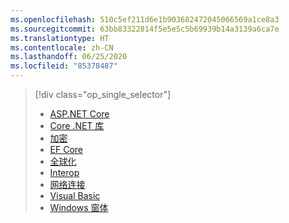 ```yaml
---
ms.openlocfilehash: 510c5ef211d6e1b903682472045066569a1ce8a3
ms.sourcegitcommit: 63bb83322814f5e5e5c5b69939b14a3139a6ca7e
ms.translationtype: HT
ms.contentlocale: zh-CN
ms.lasthandoff: 06/25/2020
ms.locfileid: "85378487"
---
```

> [!div class="op_single_selector"]
>
> - [ASP.NET Core](~/docs/core/compatibility/aspnetcore.md)
> - [Core .NET 库](~/docs/core/compatibility/corefx.md)
> - [加密](~/docs/core/compatibility/cryptography.md)
> - [EF Core](/ef/core/what-is-new/ef-core-3.0/breaking-changes)
> - [全球化](~/docs/core/compatibility/globalization.md)
> - [Interop](~/docs/core/compatibility/interop.md)
> - [网络连接](~/docs/core/compatibility/networking.md)
> - [Visual Basic](~/docs/core/compatibility/visualbasic.md)
> - [Windows 窗体](~/docs/core/compatibility/winforms.md)
